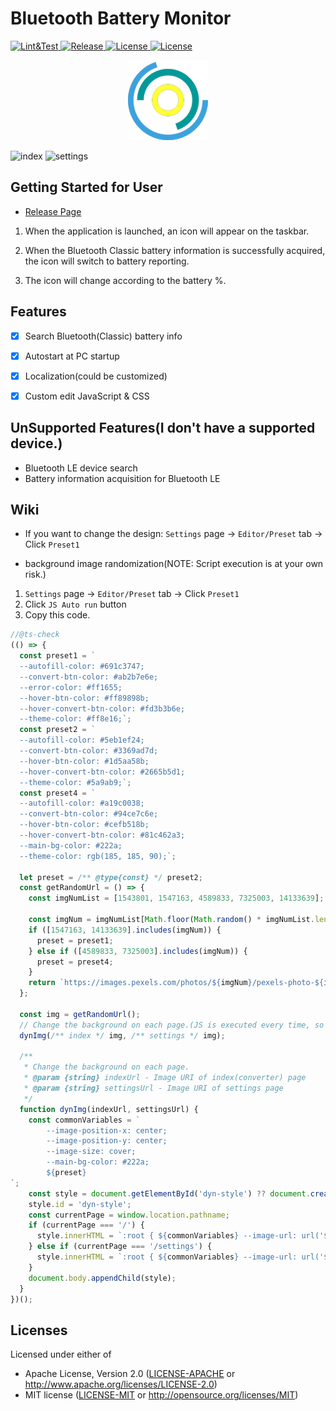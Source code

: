 # Bluetooth Battery Monitor

<div>
    <a href="https://github.com/SARDONYX-sard/bluetooth-battery-monitor/actions/workflows/lint-and-test.yaml">
        <img src="https://github.com/SARDONYX-sard/bluetooth-battery-monitor/actions/workflows/lint-and-test.yaml/badge.svg" alt="Lint&Test">
    </a>
    <a href="https://github.com/SARDONYX-sard/bluetooth-battery-monitor/actions/workflows/release-gui.yaml">
        <img src="https://github.com/SARDONYX-sard/bluetooth-battery-monitor/actions/workflows/release-gui.yaml/badge.svg" alt="Release">
    </a>
    <a href="https://opensource.org/licenses/MIT">
        <img src="https://img.shields.io/badge/License-MIT-yellow.svg" alt="License">
    </a>
    <a href="https://opensource.org/licenses/Apache-2.0">
        <img src="https://img.shields.io/badge/License-Apache_2.0-blue.svg" alt="License">
    </a>
</div>

<p align="center">
   <img src="./gui/backend/icons/128x128.png" alt="bluetooth battery monitor icon"/>
</p>

![index](https://github.com/user-attachments/assets/4b09ce2a-40b9-424c-8f5c-cb716d2771da)
![settings](https://github.com/user-attachments/assets/09d9ac9f-df5d-4736-8bc2-f32d27d0c099)

## Getting Started for User

- [Release Page](https://github.com/SARDONYX-sard/bluetooth-battery-monitor/releases)

1. When the application is launched, an icon will appear on the taskbar.

2. When the Bluetooth Classic battery information is successfully acquired, the icon will switch to battery reporting.

3. The icon will change according to the battery %.

## Features

- [x] Search Bluetooth(Classic) battery info

- [x] Autostart at PC startup
- [x] Localization(could be customized)
- [x] Custom edit JavaScript & CSS

## UnSupported Features(I don't have a supported device.)

- Bluetooth LE device search
- Battery information acquisition for Bluetooth LE

## Wiki

- If you want to change the design: `Settings` page -> `Editor/Preset` tab -> Click `Preset1`

- background image randomization(NOTE: Script execution is at your own risk.)

1. `Settings` page -> `Editor/Preset` tab -> Click `Preset1`
2. Click `JS Auto run` button
3. Copy this code.

```javascript
//@ts-check
(() => {
  const preset1 = `
  --autofill-color: #691c3747;
  --convert-btn-color: #ab2b7e6e;
  --error-color: #ff1655;
  --hover-btn-color: #ff89898b;
  --hover-convert-btn-color: #fd3b3b6e;
  --theme-color: #ff8e16;`;
  const preset2 = `
  --autofill-color: #5eb1ef24;
  --convert-btn-color: #3369ad7d;
  --hover-btn-color: #1d5aa58b;
  --hover-convert-btn-color: #2665b5d1;
  --theme-color: #5a9ab9;`;
  const preset4 = `
  --autofill-color: #a19c0038;
  --convert-btn-color: #94ce7c6e;
  --hover-btn-color: #cefb518b;
  --hover-convert-btn-color: #81c462a3;
  --main-bg-color: #222a;
  --theme-color: rgb(185, 185, 90);`;

  let preset = /** @type{const} */ preset2;
  const getRandomUrl = () => {
    const imgNumList = [1543801, 1547163, 4589833, 7325003, 14133639];

    const imgNum = imgNumList[Math.floor(Math.random() * imgNumList.length)];
    if ([1547163, 14133639].includes(imgNum)) {
      preset = preset1;
    } else if ([4589833, 7325003].includes(imgNum)) {
      preset = preset4;
    }
    return `https://images.pexels.com/photos/${imgNum}/pexels-photo-${imgNum}.jpeg`;
  };

  const img = getRandomUrl();
  // Change the background on each page.(JS is executed every time, so the same variable is fine.)
  dynImg(/** index */ img, /** settings */ img);

  /**
   * Change the background on each page.
   * @param {string} indexUrl - Image URI of index(converter) page
   * @param {string} settingsUrl - Image URI of settings page
   */
  function dynImg(indexUrl, settingsUrl) {
    const commonVariables = `
        --image-position-x: center;
        --image-position-y: center;
        --image-size: cover;
        --main-bg-color: #222a;
        ${preset}
`;
    const style = document.getElementById('dyn-style') ?? document.createElement('style');
    style.id = 'dyn-style';
    const currentPage = window.location.pathname;
    if (currentPage === '/') {
      style.innerHTML = `:root { ${commonVariables} --image-url: url('${indexUrl}');  }`;
    } else if (currentPage === '/settings') {
      style.innerHTML = `:root { ${commonVariables} --image-url: url('${settingsUrl}'); }`;
    }
    document.body.appendChild(style);
  }
})();
```

## Licenses

Licensed under either of

- Apache License, Version 2.0
  ([LICENSE-APACHE](LICENSE-APACHE) or <http://www.apache.org/licenses/LICENSE-2.0>)
- MIT license
  ([LICENSE-MIT](LICENSE-MIT) or <http://opensource.org/licenses/MIT>)

